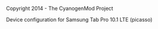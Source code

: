 Copyright 2014 - The CyanogenMod Project

Device configuration for Samsung Tab Pro 10.1 LTE (picasso)
